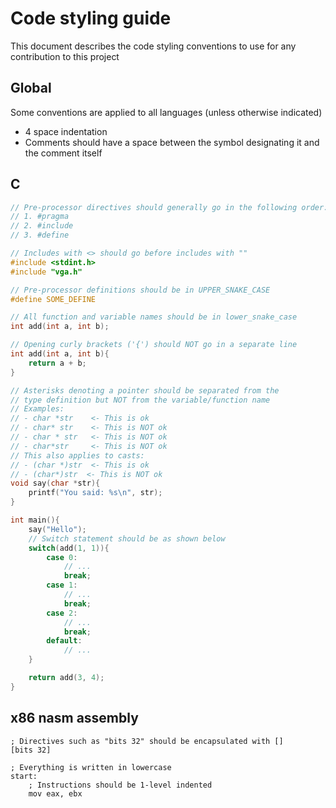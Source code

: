 # Code styling guide

This document describes the code styling conventions to use for any contribution to this project

## Global

Some conventions are applied to all languages (unless otherwise indicated)
 - 4 space indentation
 - Comments should have a space between the symbol designating it and the comment itself

## C

```c
// Pre-processor directives should generally go in the following order:
// 1. #pragma
// 2. #include
// 3. #define

// Includes with <> should go before includes with ""
#include <stdint.h>
#include "vga.h"

// Pre-processor definitions should be in UPPER_SNAKE_CASE
#define SOME_DEFINE

// All function and variable names should be in lower_snake_case
int add(int a, int b);

// Opening curly brackets ('{') should NOT go in a separate line
int add(int a, int b){
    return a + b;
}

// Asterisks denoting a pointer should be separated from the
// type definition but NOT from the variable/function name
// Examples:
// - char *str    <- This is ok
// - char* str    <- This is NOT ok
// - char * str   <- This is NOT ok
// - char*str     <- This is NOT ok
// This also applies to casts:
// - (char *)str  <- This is ok
// - (char*)str  <- This is NOT ok
void say(char *str){
    printf("You said: %s\n", str);
}

int main(){
    say("Hello");
    // Switch statement should be as shown below
    switch(add(1, 1)){
        case 0:
            // ...
            break;
        case 1:
            // ...
            break;
        case 2:
            // ...
            break;
        default:
            // ...
    }

    return add(3, 4);
}
```

## x86 nasm assembly

```assembly
; Directives such as "bits 32" should be encapsulated with []
[bits 32]

; Everything is written in lowercase
start:
    ; Instructions should be 1-level indented
    mov eax, ebx
```
